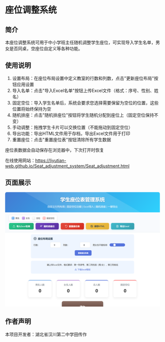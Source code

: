 # 座位调整系统

## 简介

本座位调整系统可用于中小学班主任随机调整学生座位，可实现导入学生名单，男女是否同桌，空座位自定义等各种功能。



## 使用说明

1. 设置布局：在座位布局设置中定义教室的行数和列数，点击"更新座位布局"按钮应用设置
2. 导入名单：点击"导入Excel名单"按钮上传Excel文件（格式：序号、性别、姓名）
3. 固定空位：导入学生名单后，系统会要求您选择需要保留为空位的位置，这些位置将始终保持为空
4. 随机排座：点击"随机排座位"按钮将学生随机分配到座位上（固定空位保持不变）
5. 手动调整：拖拽学生卡片可以交换位置（不能拖动到固定空位）
6. 导出功能：导出HTML文件用于存档，导出Excel文件用于打印
7. 重置座位：点击"重置座位表"按钮清除所有学生数据

座位表数据会自动保存在浏览器中，下次打开时恢复

在线使用网站：https://liyutian-web.github.io/Seat_adjustment_system/Seat_adjustment.html

## 页面展示

![image-20250802144125736](./README.assets/image-20250802144125736.png)

## 作者声明

本项目开发者：湖北省汉川第二中学田传作

